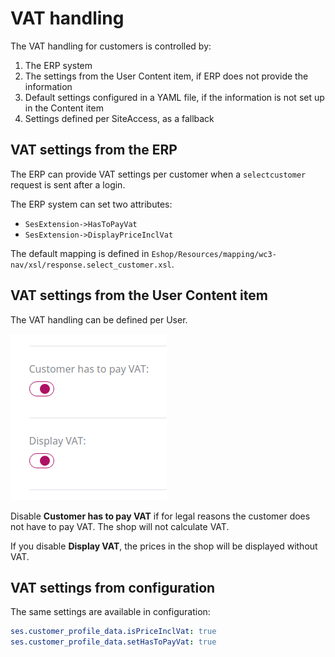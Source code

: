 # VAT handling

The VAT handling for customers is controlled by:

1. The ERP system
1. The settings from the User Content item, if ERP does not provide the information
1. Default settings configured in a YAML file, if the information is not set up in the Content item
1. Settings defined per SiteAccess, as a fallback

## VAT settings from the ERP

The ERP can provide VAT settings per customer when a `selectcustomer` request is sent after a login.

The ERP system can set two attributes:

- `SesExtension->HasToPayVat` 
- `SesExtension->DisplayPriceInclVat`

The default mapping is defined in `Eshop/Resources/mapping/wc3-nav/xsl/response.select_customer.xsl`.

## VAT settings from the User Content item

The VAT handling can be defined per User. 

![](../img/customers_vat_setting.png)

Disable **Customer has to pay VAT** if for legal reasons the customer does not have to pay VAT. 
The shop will not calculate VAT.

If you disable **Display VAT**, the prices in the shop will be displayed without VAT.

## VAT settings from configuration

The same settings are available in configuration:

``` yaml
ses.customer_profile_data.isPriceInclVat: true
ses.customer_profile_data.setHasToPayVat: true
```
